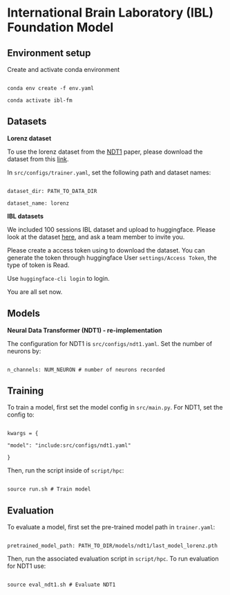   

# International Brain Laboratory (IBL) Foundation Model

  

## Environment setup

Create and activate conda environment

```

conda env create -f env.yaml

conda activate ibl-fm

```

  

## Datasets

**Lorenz dataset**

  

To use the lorenz dataset from the [NDT1](https://arxiv.org/abs/2108.01210) paper, please download the dataset from this [link](https://drive.google.com/file/d/1O5GxtX90uCgP9xlcmalHmVgC7DjNKO0j/view?usp=sharing).

In `src/configs/trainer.yaml`, set the following path and dataset names:

```

dataset_dir: PATH_TO_DATA_DIR

dataset_name: lorenz

```

**IBL datasets**

  

We included 100 sessions IBL dataset and upload to huggingface. Please look at the dataset [here](https://huggingface.co/neurofm123?message=You%27re%20already%20a%20member%20of%20neurofm123!), and ask a team member to invite you.

Please create a access token using to download the dataset. You can generate the token through huggingface User `settings/Access Token`, the type of token is Read.

Use `huggingface-cli login` to login. 

You are all set now.
  

## Models

**Neural Data Transformer (NDT1) - re-implementation**

  

The configuration for NDT1 is `src/configs/ndt1.yaml`. Set the number of neurons by:

```

n_channels: NUM_NEURON # number of neurons recorded

```

  

## Training

To train a model, first set the model config in `src/main.py`. For NDT1, set the config to:

```

kwargs = {

"model": "include:src/configs/ndt1.yaml"

}

```

Then, run the script inside of `script/hpc`:

```

source run.sh # Train model

```

  

## Evaluation

To evaluate a model, first set the pre-trained model path in `trainer.yaml`:

```

pretrained_model_path: PATH_TO_DIR/models/ndt1/last_model_lorenz.pth

```

Then, run the associated evaluation script in `script/hpc`. To run evaluation for NDT1 use:

```

source eval_ndt1.sh # Evaluate NDT1

```